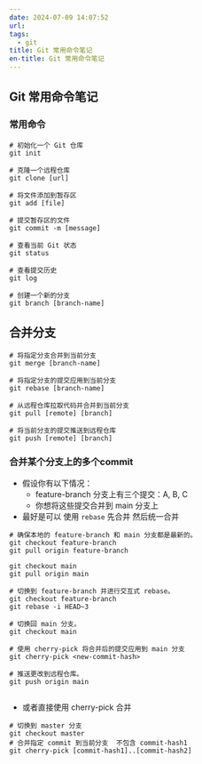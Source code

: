 ```yaml
---
date: 2024-07-09 14:07:52
url:
tags:
  - git
title: Git 常用命令笔记
en-title: Git 常用命令笔记
---
```


## Git 常用命令笔记

### 常用命令

```shell
# 初始化一个 Git 仓库
git init

# 克隆一个远程仓库
git clone [url]

# 将文件添加到暂存区
git add [file]

# 提交暂存区的文件
git commit -m [message]

# 查看当前 Git 状态
git status

# 查看提交历史
git log

# 创建一个新的分支
git branch [branch-name]
```

## 合并分支


```shell
# 将指定分支合并到当前分支
git merge [branch-name]

# 将指定分支的提交应用到当前分支
git rebase [branch-name]

# 从远程仓库拉取代码并合并到当前分支
git pull [remote] [branch]

# 将当前分支的提交推送到远程仓库
git push [remote] [branch]

```

### 合并某个分支上的多个commit
- 假设你有以下情况：
  - feature-branch 分支上有三个提交：A, B, C
  - 你想将这些提交合并到 main 分支上
- 最好是可以 使用 `rebase` 先合并 然后统一合并
```shell
# 确保本地的 feature-branch 和 main 分支都是最新的。
git checkout feature-branch
git pull origin feature-branch

git checkout main
git pull origin main

# 切换到 feature-branch 并进行交互式 rebase。
git checkout feature-branch
git rebase -i HEAD~3

# 切换回 main 分支。
git checkout main

# 使用 cherry-pick 将合并后的提交应用到 main 分支
git cherry-pick <new-commit-hash>

# 推送更改到远程仓库。
git push origin main


```
- 或者直接使用 cherry-pick 合并

```shell
# 切换到 master 分支
git checkout master
# 合并指定 commit 到当前分支  不包含 commit-hash1
git cherry-pick [commit-hash1]..[commit-hash2]

```

